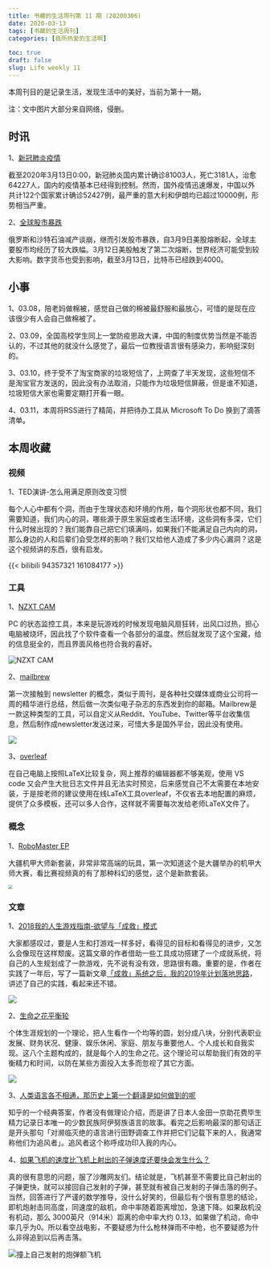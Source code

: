 ```yaml
---
title: 书藏的生活周刊第 11 期 (20200306)
date: 2020-03-13
tags: [书藏的生活周刊]
categories: [我所热爱的生活啊]

toc: true
draft: false
slug: Life weekly 11
---
```


本周刊目的是记录生活，发现生活中的美好，当前为第十一期。

注：文中图片大部分来自网络，侵删。

## 时讯

1、[新冠肺炎疫情](https://mp.weixin.qq.com/s/ePn0UJZ8ogltNb3JkHQ_kQ)

截至2020年3月13日0:00，新冠肺炎国内累计确诊81003人，死亡3181人，治愈64227人，国内的疫情基本已经得到控制。然而，国外疫情迅速爆发，中国以外共计122个国家累计确诊52427例，最严重的意大利和伊朗均已超过10000例，形势相当严重。

2、[全球股市暴跌](http://m.news.cctv.com/2020/03/13/ARTIOGsp5mIsN3cXk3p4iFTJ200313.shtml)

俄罗斯和沙特石油减产谈崩，继而引发股市暴跌，自3月9日美股熔断起，全球主要股市均经历了较大跌幅。3月12日美股触发了第二次熔断，世界经济可能受到较大影响。数字货币也受到影响，截至3月13日，比特币已经跌到4000。

## 小事

1、03.08，陪老妈做棉被，感觉自己做的棉被最舒服和最放心，可惜的是现在应该很少有人会自己做棉被了。

2、03.09，全国高校学生同上一堂防疫思政大课，中国的制度优势当然是不能否认的，不过其他的就没什么感觉了，最后一位教授语言很有感染力，影响挺深刻的。

3、03.10，终于受不了淘宝商家的垃圾短信了，上网查了半天发现，这些短信不是淘宝官方发送的，因此没有办法取消，只能作为垃圾短信屏蔽，但是谁不知道，垃圾短信大家也需要定期打开看一眼。

4、03.11，本周将RSS进行了精简，并把待办工具从 Microsoft To Do 换到了滴答清单。

## 本周收藏

### 视频

1、TED演讲-怎么用满足原则改变习惯

每个人心中都有个洞，而由于生理状态和环境的作用，每个洞形状也都不同，我们需要知道，我们内心的洞，哪些源于原生家庭或者生活环境，这些洞有多深，它们什么时候出现的？我们能靠自己把它们填满吗，如果我们不能满足自己内向的洞，那么身边的人和后辈们会受怎样的影响？我们又给他人造成了多少内心漏洞？这是这个视频讲的东西，很有启发。

{{< bilibili 94357321 161084177 >}}

### 工具

1、[NZXT CAM](https://www.nzxt.com/camapp)

PC 的状态监控工具，本来是玩游戏的时候发现电脑风扇狂转，出风口过热，担心电脑被烧坏，因此找了个软件查看一个各部分的温度。然后就发现了这个宝藏，给的信息挺全的，而且界面风格也符合我的喜好。

![NZXT CAM](https://s1.ax1x.com/2020/03/13/8u79Cq.png)

2、[mailbrew](https://mailbrew.com/)

第一次接触到 newsletter 的概念，类似于周刊，是各种社交媒体或商业公司将一周的精华进行总结，然后做一次类似电子杂志的东西发到你的邮箱。Mailbrew是一款这种类型的工具，可以自定义从Reddit、YouTube、Twitter等平台收集信息，然后制作成newsletter发送过来，可惜大多是国外平台，因此没有使用。

![](https://mailbrew.com/static/fed13763f5da178c403530162ad387b0/572fb/editor_preview.png)

3、[overleaf](https://www.overleaf.com/)

在自己电脑上按照LaTeX比较复杂，网上推荐的编辑器都不够美观，使用 VS code 又会产生大批日志文件并且无法实时预览，后来感觉自己不太需要在本地安装，于是按老师的建议使用在线LaTeX工具overleaf，不仅省去本地配置的麻烦，提供了众多模板，还可以多人合作，这样就不需要每次发给老师LaTeX文件了。

### 概念

1、[RoboMaster EP](https://www.dji.com/cn/robomaster-ep)

大疆机甲大师新套装，非常非常高端的玩具，第一次知道这个是大疆举办的机甲大师大赛，看比赛视频真的有了那种科幻的感觉，这个是新款套装。

<img src="https://n.sinaimg.cn/sinacn20190613s/108/w984h724/20190613/7a76-hymscpp7444671.png" style="zoom: 50%;" />



### 文章

1、[2018我的人生游戏指南-欲望与「成救」模式](https://sspai.com/post/52270)

大家都感叹过，要是人生和打游戏一样多好，看得见的目标和看得见的进步，又怎么会像现在这样颓废。这篇文章的作者借助一些工具成功搭建了一个成就系统，将自己的人生规划成了一款游戏，先不说有没有效，思路很有趣。重要的是，作者在实践了一年后，写了一篇新文章[「成救」系统之后，我的2019年计划落地思路](https://sspai.com/post/58329)，讲述了自己的实践，看起来还不错。

![](https://cdn.sspai.com/2020/01/14/d97ebb8c44d12dfc46c998c0dc66cb1c.jpg?imageMogr2/quality/95/thumbnail/!1420x708r/gravity/Center/crop/1420x708/interlace/1)

2、[生命之花平衡轮](https://sspai.com/post/46203)

个体生涯规划的一个理论，把人生看作一个均等的圆，划分成八块，分别代表职业发展、财务状况、健康、娱乐休闲、家庭、朋友与重要他人、个人成长和自我实现。这八个主题构成的，就是每个人的生命之花。这个理论可以帮助我们有效的平衡精力和时间，以防在某些方面投入太多而忽视了其它方面。

![](https://cdn.sspai.com/2018/08/17/047e29986dd8dac40e36fb276423466d.jpg?imageView2/2/w/1120/q/90/interlace/1/ignore-error/1)

3、[人类语言各不相通，那历史上第一个翻译是如何做到的呢](https://www.zhihu.com/question/375221083)

知乎的一个经典答案，作者没有做理论介绍，而是讲了日本人金田一京助花费毕生精力记录日本唯一的少数民族阿伊努族语言的故事。看完之后影响最深的那句话正是开头那句「对濒临灭绝的语言进行田野调查工作并把它们记载下来的人，我通常称他们为追风者」。追风者这个称呼成功印入我的内心。

4、[如果飞机的速度比飞机上射出的子弹速度还要快会发生什么？](https://www.zhihu.com/question/373545770)

真的很有意思的问题，服了沙雕网友们。结论就是，飞机甚至不需要比自己射出的子弹更快，就可以接回自己发射的子弹，甚至就有被自己发射的子弹击落的例子。当然，回答进行了严谨的数学推导，没什么好笑的，但最后有个很有意思的结论，即机炮射击同高度，同速度的敌机，命中率随着距离增加，急速下降。如果敌机没有机动，那么 3000英尺（914米）距离的命中率大约 0.13，如果做了机动，命中率几乎为0。所以看空战电影，不要疑惑为什么枪林弹雨不中枪，也不要疑惑为什么非得追到以后再击落。

![撞上自己发射的炮弹额飞机](https://pic2.zhimg.com/80/v2-ecd3f4b16eccb7d940d85f7352f2f2bc_720w.jpg)